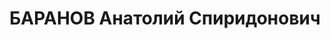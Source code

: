 ---
title: БАРАНОВ Анатолий Спиридонович
description: 'Род. 1894, г.Одесса. Прож.: г.Харьков. Арестован 25.10.1937. Обвинение:
  ст.54-8, 54-11 УК УССР. Приговор: ВК ВС СССР, 08.01.1938 - ВМН. Расстрелян 09.01.1938,
  г. Харьков. Реабилитация: Военная Коллегия ВС СССР, 15.08.1962 - за отсутствием
  состава преступления.'
---